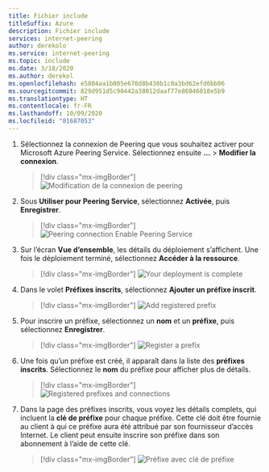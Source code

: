 ```yaml
---
title: Fichier include
titleSuffix: Azure
description: Fichier include
services: internet-peering
author: derekolo
ms.service: internet-peering
ms.topic: include
ms.date: 3/18/2020
ms.author: derekol
ms.openlocfilehash: e5804aa1b005e670d8b430b1c0a3bd62efd0bb06
ms.sourcegitcommit: 829d951d5c90442a38012daaf77e86046018e5b9
ms.translationtype: HT
ms.contentlocale: fr-FR
ms.lasthandoff: 10/09/2020
ms.locfileid: "81687053"
---
```

1. Sélectionnez la connexion de Peering que vous souhaitez activer pour Microsoft Azure Peering Service. Sélectionnez ensuite **…**  > **Modifier la connexion**.
    > [!div class="mx-imgBorder"]
    > ![Modification de la connexion de peering](../media/setup-direct-modify-editconnection.png)
1. Sous **Utiliser pour Peering Service**, sélectionnez **Activée**, puis **Enregistrer**.
    > [!div class="mx-imgBorder"]
    > ![Peering connection Enable Peering Service](../media/setup-direct-modify-editconnectionsettings-peering-service.png)
1. Sur l’écran **Vue d’ensemble**, les détails du déploiement s’affichent. Une fois le déploiement terminé, sélectionnez **Accéder à la ressource**.
    > [!div class="mx-imgBorder"]
    > ![Your deployment is complete](../media/setup-direct-modify-overview-deployment-complete.png)

1. Dans le volet **Préfixes inscrits**, sélectionnez **Ajouter un préfixe inscrit**.
    > [!div class="mx-imgBorder"]
    > ![Add registered prefix](../media/setup-direct-modify-add-registered-prefix.png)
1. Pour inscrire un préfixe, sélectionnez un **nom** et un **préfixe**, puis sélectionnez **Enregistrer**.
    > [!div class="mx-imgBorder"]
    >  ![Register a prefix](../media/setup-direct-modify-register-a-prefix.png) 

1. Une fois qu’un préfixe est créé, il apparaît dans la liste des **préfixes inscrits**. Sélectionnez le **nom** du préfixe pour afficher plus de détails.
    > [!div class="mx-imgBorder"]
    > ![Registered prefixes and connections](../media/setup-direct-modify-registered-prefixes.png)
1. Dans la page des préfixes inscrits, vous voyez les détails complets, qui incluent la **clé de préfixe** pour chaque préfixe. Cette clé doit être fournie au client à qui ce préfixe aura été attribué par son fournisseur d’accès Internet. Le client peut ensuite inscrire son préfixe dans son abonnement à l’aide de cette clé.
    > [!div class="mx-imgBorder"]
    > ![Préfixe avec clé de préfixe](../media/setup-direct-modify-registered-prefix-detail.png)